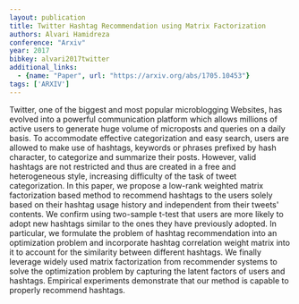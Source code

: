 ```yaml
---
layout: publication
title: Twitter Hashtag Recommendation using Matrix Factorization
authors: Alvari Hamidreza
conference: "Arxiv"
year: 2017
bibkey: alvari2017twitter
additional_links:
  - {name: "Paper", url: "https://arxiv.org/abs/1705.10453"}
tags: ['ARXIV']
---
```

Twitter, one of the biggest and most popular microblogging Websites, has evolved into a powerful communication platform which allows millions of active users to generate huge volume of microposts and queries on a daily basis. To accommodate effective categorization and easy search, users are allowed to make use of hashtags, keywords or phrases prefixed by hash character, to categorize and summarize their posts. However, valid hashtags are not restricted and thus are created in a free and heterogeneous style, increasing difficulty of the task of tweet categorization. In this paper, we propose a low-rank weighted matrix factorization based method to recommend hashtags to the users solely based on their hashtag usage history and independent from their tweets' contents. We confirm using two-sample t-test that users are more likely to adopt new hashtags similar to the ones they have previously adopted. In particular, we formulate the problem of hashtag recommendation into an optimization problem and incorporate hashtag correlation weight matrix into it to account for the similarity between different hashtags. We finally leverage widely used matrix factorization from recommender systems to solve the optimization problem by capturing the latent factors of users and hashtags. Empirical experiments demonstrate that our method is capable to properly recommend hashtags.
